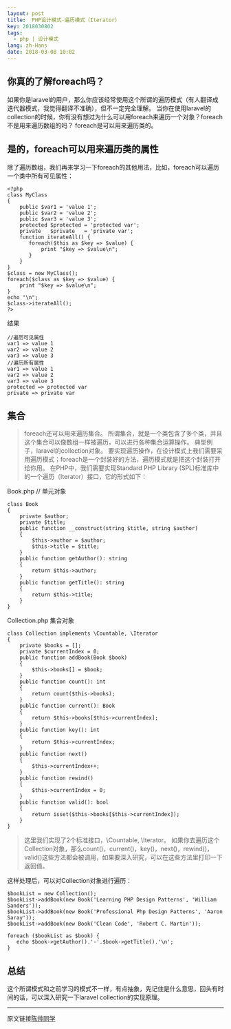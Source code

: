 ```yaml
---
layout: post
title:  PHP设计模式-遍历模式（Iterator）
key: 2018030802
tags:
  - php | 设计模式
lang: zh-Hans
date: 2018-03-08 10:02
---
```


## 你真的了解foreach吗？

如果你是laravel的用户，那么你应该经常使用这个所谓的遍历模式（有人翻译成迭代器模式，我觉得翻译不准确），但不一定完全理解。
当你在使用laravel的collection的时候，你有没有想过为什么可以用foreach来遍历一个对象？foreach不是用来遍历数组的吗？
foreach是可以用来遍历类的。

## 是的，foreach可以用来遍历类的属性

除了遍历数组，我们再来学习一下foreach的其他用法，比如，foreach可以遍历一个类中所有可见属性：

```$xslt
<?php
class MyClass
{
    public $var1 = 'value 1';
    public $var2 = 'value 2';
    public $var3 = 'value 3';
    protected $protected = 'protected var';
    private   $private   = 'private var';
    function iterateAll() {
       foreach($this as $key => $value) {
           print "$key => $value\n";
       }
    }
}
$class = new MyClass();
foreach($class as $key => $value) {
    print "$key => $value\n";
}
echo "\n";
$class->iterateAll();
?>
```

结果

```$xslt
//遍历可见属性
var1 => value 1
var2 => value 2
var3 => value 3
//遍历所有属性
var1 => value 1
var2 => value 2
var3 => value 3
protected => protected var
private => private var
```

## 集合

>foreach还可以用来遍历集合。
所谓集合，就是一个类包含了多个类，并且这个集合可以像数组一样被遍历，可以进行各种集合运算操作。
典型例子，laravel的collection对象。
要实现遍历操作，在设计模式上我们需要采用遍历模式；foreach是一个封装好的方法，遍历模式就是把这个封装打开给你用。
在PHP中，我们需要实现Standard PHP Library (SPL)标准库中的一个遍历（Iterator）接口，它的形式如下：

Book.php // 单元对象

```$xslt
class Book
{
    private $author;
    private $title;
    public function __construct(string $title, string $author)
    {
        $this->author = $author;
        $this->title = $title;
    }
    public function getAuthor(): string
    {
        return $this->author;
    }
    public function getTitle(): string
    {
        return $this->title;
    }
}
```

Collection.php 集合对象

```$xslt
class Collection implements \Countable, \Iterator
{
    private $books = [];
    private $currentIndex = 0;
    public function addBook(Book $book)
    {
        $this->books[] = $book;
    }
    public function count(): int
    {
        return count($this->books);
    }
    public function current(): Book
    {
        return $this->books[$this->currentIndex];
    }
    public function key(): int
    {
        return $this->currentIndex;
    }
    public function next()
    {
        $this->currentIndex++;
    }
    public function rewind()
    {
        $this->currentIndex = 0;
    }
    public function valid(): bool
    {
        return isset($this->books[$this->currentIndex]);
    }
}
```

>这里我们实现了2个标准接口，\Countable, \Iterator。
 如果你去遍历这个Collection对象，那么count()，current()，key()，next()，rewind()，valid()这些方法都会被调用，如果要深入研究，可以在这些方法里打印一下返回值。
 
 这样处理后，可以对Collection对象进行遍历：
 ```$xslt
$bookList = new Collection();
$bookList->addBook(new Book('Learning PHP Design Patterns', 'William Sanders'));
$bookList->addBook(new Book('Professional Php Design Patterns', 'Aaron Saray'));
$bookList->addBook(new Book('Clean Code', 'Robert C. Martin'));

foreach ($bookList as $book) {
    echo $book->getAuthor().'-'.$book->getTitle().'\n';
}
```
 
## 总结

这个所谓模式和之前学习的模式不一样，有点抽象，先记住是什么意思，回头有时间的话，可以深入研究一下laravel collection的实现原理。


***
原文链接[陈帅同学](http://imshuai.cn/php/138.html)

